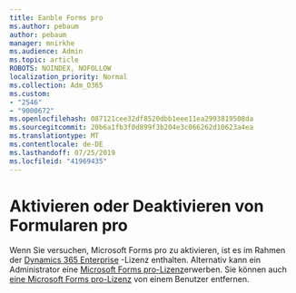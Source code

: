 ```yaml
---
title: Eanble Forms pro
ms.author: pebaum
author: pebaum
manager: mnirkhe
ms.audience: Admin
ms.topic: article
ROBOTS: NOINDEX, NOFOLLOW
localization_priority: Normal
ms.collection: Adm_O365
ms.custom:
- "2546"
- "9000672"
ms.openlocfilehash: 087121cee32df8520dbb1eee11ea2993819508da
ms.sourcegitcommit: 20b6a1fb3f0d899f3b204e3c066262d10623a4ea
ms.translationtype: MT
ms.contentlocale: de-DE
ms.lasthandoff: 07/25/2019
ms.locfileid: "41969435"
---
```

# <a name="enable-or-disable-forms-pro"></a>Aktivieren oder Deaktivieren von Formularen pro

Wenn Sie versuchen, Microsoft Forms pro zu aktivieren, ist es im Rahmen der [Dynamics 365 Enterprise](https://docs.microsoft.com/forms-pro/purchase#purchase-microsoft-forms-pro-for-users-in-a-dynamics-365-tenant) -Lizenz enthalten. Alternativ kann ein Administrator eine [Microsoft Forms pro-Lizenz](https://docs.microsoft.com/forms-pro/purchase#purchase-microsoft-forms-pro-for-users-in-a-dynamics-365-tenant)erwerben. Sie können auch [eine Microsoft Forms pro-Lizenz](https://docs.microsoft.com/forms-pro/purchase#disable-microsoft-forms-pro-for-a-user-1) von einem Benutzer entfernen.
